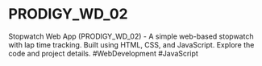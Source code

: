 # PRODIGY_WD_02
 Stopwatch Web App (PRODIGY_WD_02) - A simple web-based stopwatch with lap time tracking. Built using HTML, CSS, and JavaScript. Explore the code and project details. #WebDevelopment #JavaScript
